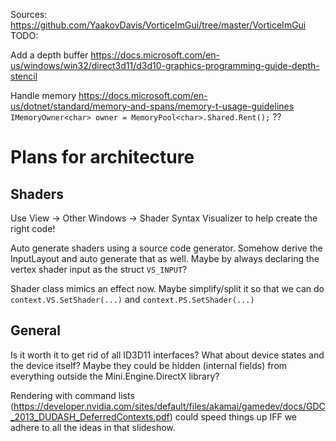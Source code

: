 Sources: https://github.com/YaakovDavis/VorticeImGui/tree/master/VorticeImGui
TODO:

Add a depth buffer 
    https://docs.microsoft.com/en-us/windows/win32/direct3d11/d3d10-graphics-programming-guide-depth-stencil

Handle memory
    https://docs.microsoft.com/en-us/dotnet/standard/memory-and-spans/memory-t-usage-guidelines
    `IMemoryOwner<char> owner = MemoryPool<char>.Shared.Rent();` ?? 

# Plans for architecture

## Shaders
Use View -> Other Windows -> Shader Syntax Visualizer to help create the right code!


Auto generate shaders using a source code generator. Somehow derive the InputLayout and auto generate that as well. 
Maybe by always declaring the vertex shader input as the struct `VS_INPUT`?

Shader class mimics an effect now. Maybe simplify/split it so that we can do `context.VS.SetShader(...)` and `context.PS.SetShader(...)`

## General

Is it worth it to get rid of all ID3D11 interfaces? What about device states and the device itself?
Maybe they could be hidden (internal fields) from everything outside the Mini.Engine.DirectX library?

Rendering with command lists (https://developer.nvidia.com/sites/default/files/akamai/gamedev/docs/GDC_2013_DUDASH_DeferredContexts.pdf)
could speed things up IFF we adhere to all the ideas in that slideshow.